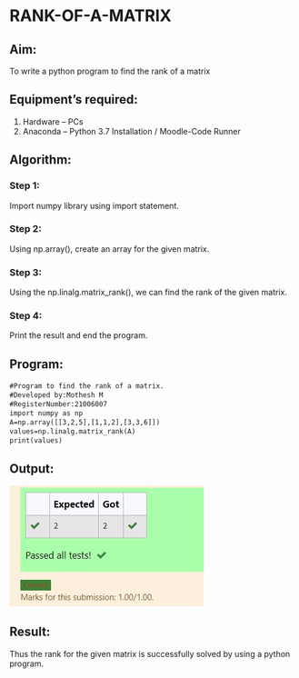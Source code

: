# RANK-OF-A-MATRIX
## Aim:
To write a python program to find the rank of a matrix
## Equipment’s required:
1. 	Hardware – PCs
2. 	Anaconda – Python 3.7 Installation / Moodle-Code Runner
## Algorithm:
### Step 1:
Import numpy library using import statement.

### Step 2:
Using np.array(), create an array for the given matrix.

### Step 3:
Using the np.linalg.matrix_rank(), we can find the rank of the given matrix.

### Step 4:
Print the result and end the program. 

## Program:
```
#Program to find the rank of a matrix.
#Developed by:Mothesh M
#RegisterNumber:21006007
import numpy as np
A=np.array([[3,2,5],[1,1,2],[3,3,6]])
values=np.linalg.matrix_rank(A)
print(values)
```
## Output:

![](./output.jpg)

## Result:
Thus the rank for the given matrix is successfully solved by  using a python program.

